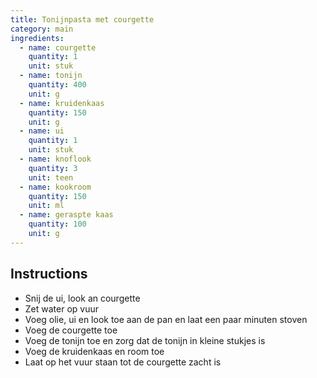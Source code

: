 ```yaml
---
title: Tonijnpasta met courgette
category: main
ingredients:
  - name: courgette
    quantity: 1
    unit: stuk
  - name: tonijn
    quantity: 400
    unit: g
  - name: kruidenkaas
    quantity: 150
    unit: g
  - name: ui
    quantity: 1
    unit: stuk
  - name: knoflook
    quantity: 3
    unit: teen
  - name: kookroom
    quantity: 150
    unit: ml
  - name: geraspte kaas
    quantity: 100
    unit: g
---
```


<Recipe />

## Instructions

- Snij de ui, look an courgette
- Zet water op vuur
- Voeg olie, ui en look toe aan de pan en laat een paar minuten stoven
- Voeg de courgette toe
- Voeg de tonijn toe en zorg dat de tonijn in kleine stukjes is
- Voeg de kruidenkaas en room toe
- Laat op het vuur staan tot de courgette zacht is
